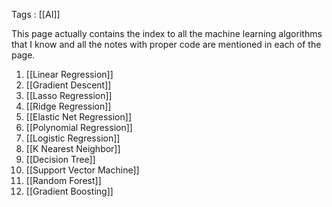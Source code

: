 Tags : [[AI]]

This page actually contains the index to all the machine learning algorithms that I know and all the notes with proper code are mentioned in each of the page.

1. [[Linear Regression]]
2. [[Gradient Descent]]
3. [[Lasso Regression]]
4. [[Ridge Regression]]
5. [[Elastic Net Regression]]
6. [[Polynomial Regression]]
7. [[Logistic Regression]]
8. [[K Nearest Neighbor]]
9. [[Decision Tree]]
10. [[Support Vector Machine]]
11. [[Random Forest]]
12. [[Gradient Boosting]]

